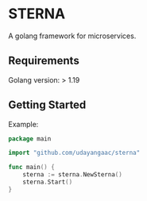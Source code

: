 # STERNA
A golang framework for microservices.

## Requirements
Golang version: > 1.19


## Getting Started

Example: 
```go
package main

import "github.com/udayangaac/sterna"

func main() {
	sterna := sterna.NewSterna()
	sterna.Start()
}
```